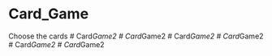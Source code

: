 # Card_Game
Choose the cards
#   C a r d _ G a m e 2  
 #   C a r d _ G a m e 2  
 #   C a r d _ G a m e 2  
 #   C a r d _ G a m e 2  
 #   C a r d _ G a m e 2  
 #   C a r d _ G a m e 2  
 